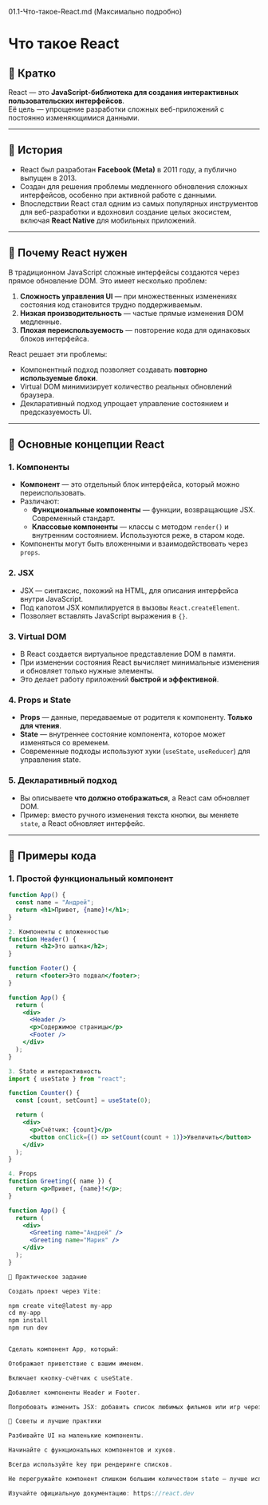 01.1-Что-такое-React.md (Максимально подробно)
# Что такое React

## 🔹 Кратко
React — это **JavaScript-библиотека для создания интерактивных пользовательских интерфейсов**.  
Её цель — упрощение разработки сложных веб-приложений с постоянно изменяющимися данными.

---

## 🔹 История
- React был разработан **Facebook (Meta)** в 2011 году, а публично выпущен в 2013.  
- Создан для решения проблемы медленного обновления сложных интерфейсов, особенно при активной работе с данными.  
- Впоследствии React стал одним из самых популярных инструментов для веб-разработки и вдохновил создание целых экосистем, включая **React Native** для мобильных приложений.

---

## 🔹 Почему React нужен
В традиционном JavaScript сложные интерфейсы создаются через прямое обновление DOM. Это имеет несколько проблем:
1. **Сложность управления UI** — при множественных изменениях состояния код становится трудно поддерживаемым.
2. **Низкая производительность** — частые прямые изменения DOM медленные.
3. **Плохая переиспользуемость** — повторение кода для одинаковых блоков интерфейса.

React решает эти проблемы:
- Компонентный подход позволяет создавать **повторно используемые блоки**.
- Virtual DOM минимизирует количество реальных обновлений браузера.
- Декларативный подход упрощает управление состоянием и предсказуемость UI.

---

## 🔹 Основные концепции React

### 1. Компоненты
- **Компонент** — это отдельный блок интерфейса, который можно переиспользовать.  
- Различают:
  - **Функциональные компоненты** — функции, возвращающие JSX. Современный стандарт.
  - **Классовые компоненты** — классы с методом `render()` и внутренним состоянием. Используются реже, в старом коде.
- Компоненты могут быть вложенными и взаимодействовать через `props`.

### 2. JSX
- JSX — синтаксис, похожий на HTML, для описания интерфейса внутри JavaScript.
- Под капотом JSX компилируется в вызовы `React.createElement`.
- Позволяет вставлять JavaScript выражения в `{}`.

### 3. Virtual DOM
- В React создается виртуальное представление DOM в памяти.
- При изменении состояния React вычисляет минимальные изменения и обновляет только нужные элементы.
- Это делает работу приложений **быстрой и эффективной**.

### 4. Props и State
- **Props** — данные, передаваемые от родителя к компоненту. **Только для чтения**.
- **State** — внутреннее состояние компонента, которое может изменяться со временем.
- Современные подходы используют хуки (`useState`, `useReducer`) для управления state.

### 5. Декларативный подход
- Вы описываете **что должно отображаться**, а React сам обновляет DOM.
- Пример: вместо ручного изменения текста кнопки, вы меняете `state`, а React обновляет интерфейс.

---

## 🔹 Примеры кода

### 1. Простой функциональный компонент
```jsx
function App() {
  const name = "Андрей";
  return <h1>Привет, {name}!</h1>;
}

2. Компоненты с вложенностью
function Header() {
  return <h2>Это шапка</h2>;
}

function Footer() {
  return <footer>Это подвал</footer>;
}

function App() {
  return (
    <div>
      <Header />
      <p>Содержимое страницы</p>
      <Footer />
    </div>
  );
}

3. State и интерактивность
import { useState } from "react";

function Counter() {
  const [count, setCount] = useState(0);

  return (
    <div>
      <p>Счётчик: {count}</p>
      <button onClick={() => setCount(count + 1)}>Увеличить</button>
    </div>
  );
}

4. Props
function Greeting({ name }) {
  return <p>Привет, {name}!</p>;
}

function App() {
  return (
    <div>
      <Greeting name="Андрей" />
      <Greeting name="Мария" />
    </div>
  );
}

🔹 Практическое задание

Создать проект через Vite:

npm create vite@latest my-app
cd my-app
npm install
npm run dev


Сделать компонент App, который:

Отображает приветствие с вашим именем.

Включает кнопку-счётчик с useState.

Добавляет компоненты Header и Footer.

Попробовать изменить JSX: добавить список любимых фильмов или игр через .map().

🔹 Советы и лучшие практики

Разбивайте UI на маленькие компоненты.

Начинайте с функциональных компонентов и хуков.

Всегда используйте key при рендеринге списков.

Не перегружайте компонент слишком большим количеством state — лучше использовать дочерние компоненты.

Изучайте официальную документацию: https://react.dev